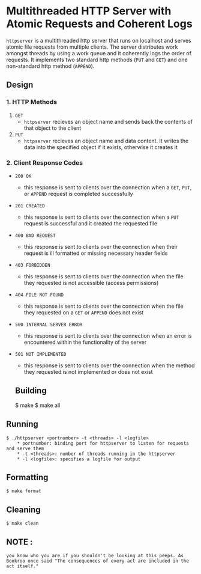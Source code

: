 # Multithreaded HTTP Server with Atomic Requests and Coherent Logs

`httpserver` is a multithreaded http server that runs on localhost and serves atomic file requests from multiple clients. The server distributes work amongst threads by using a work queue and it coherently logs the order of requests. It implements two standard http methods (`PUT` and `GET`) and one non-standard http method (`APPEND`).

## Design

### 1. HTTP Methods
1. `GET`
   * `httpserver` recieves an object name and sends back the contents of that object to the client
2. `PUT`
   * `httpserver` recieves an object name and data content. It writes the data into the specified object if it exists, otherwise it creates it 

### 2. Client Response Codes
* `200 OK`
  * this response is sent to clients over the connection when a `GET`, `PUT`, or `APPEND` request is completed successfully
* `201 CREATED`
  * this response is sent to clients over the connection when a `PUT` request is successful and it created the requested file
* `400 BAD REQUEST`
  * this response is sent to clients over the connection when their request is ill formatted or missing necessary header fields
* `403 FORBIDDEN`
  * this response is sent to clients over the connection when the file they requested is not accessible (access permissions)
* `404 FILE NOT FOUND`
  * this response is sent to clients over the connection when the file they requested on a `GET` or `APPEND` does not exist
* `500 INTERNAL SERVER ERROR`
  * this response is sent to clients over the connection when an error is encountered within the functionality of the server
* `501 NOT IMPLEMENTED`
  * this response is sent to clients over the connection when the method they requested is not implemented or does not exist
 

  ## Building

    $ make
    $ make all

## Running

    $ ./httpserver <portnumber> -t <threads> -l <logfile>
        * portnumber: binding port for httpserver to listen for requests and serve them
        * -t <threads>: number of threads running in the httpserver
        * -l <logfile>: specifies a logfile for output

## Formatting

    $ make format
    
## Cleaning

    $ make clean

## NOTE : 

    you know who you are if you shouldn't be looking at this peeps. As Bookroo once said "The consequences of every act are included in the act itself."
